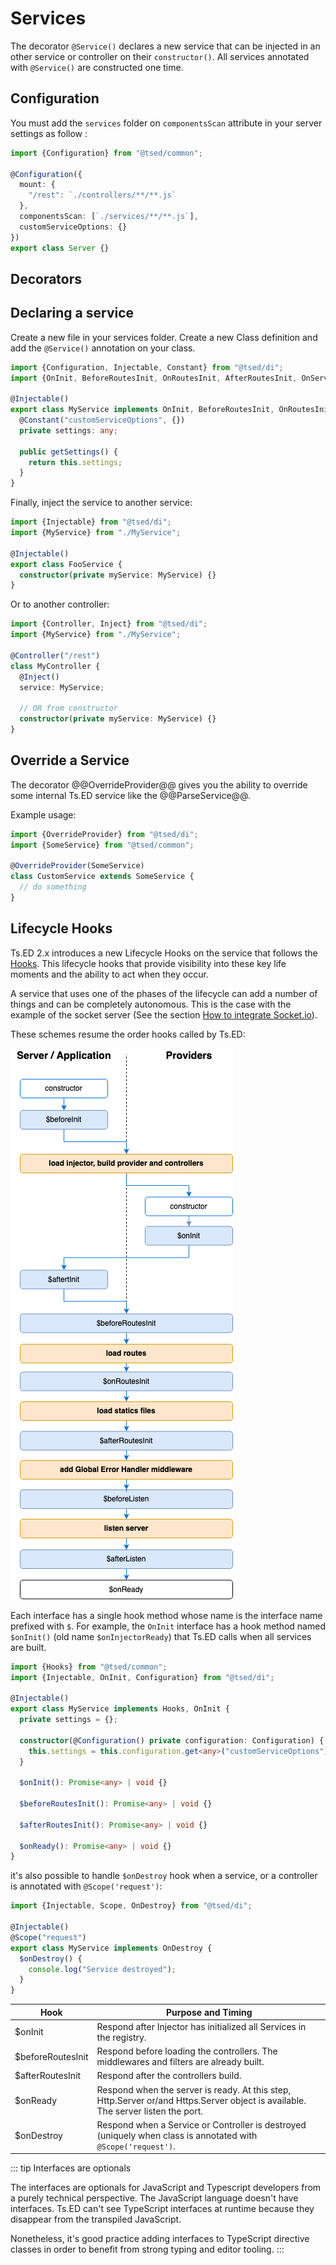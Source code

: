 # Services

The decorator `@Service()` declares a new service that can be injected in an other service or controller on their `constructor()`.
All services annotated with `@Service()` are constructed one time.

## Configuration

You must add the `services` folder on `componentsScan` attribute in your server settings as follow :

```typescript
import {Configuration} from "@tsed/common";

@Configuration({
  mount: {
    "/rest": `./controllers/**/**.js`
  },
  componentsScan: [`./services/**/**.js`],
  customServiceOptions: {}
})
export class Server {}
```

## Decorators

<ApiList query="module === '@tsed/di' && symbolType === 'decorator'" />

## Declaring a service

Create a new file in your services folder. Create a new Class definition and add the `@Service()` annotation on your class.

```typescript
import {Configuration, Injectable, Constant} from "@tsed/di";
import {OnInit, BeforeRoutesInit, OnRoutesInit, AfterRoutesInit, OnServerReady} from "@tsed/common";

@Injectable()
export class MyService implements OnInit, BeforeRoutesInit, OnRoutesInit, AfterRoutesInit, OnServerReady {
  @Constant("customServiceOptions", {})
  private settings: any;

  public getSettings() {
    return this.settings;
  }
}
```

Finally, inject the service to another service:

```typescript
import {Injectable} from "@tsed/di";
import {MyService} from "./MyService";

@Injectable()
export class FooService {
  constructor(private myService: MyService) {}
}
```

Or to another controller:

```typescript
import {Controller, Inject} from "@tsed/di";
import {MyService} from "./MyService";

@Controller("/rest")
class MyController {
  @Inject()
  service: MyService;

  // OR from constructor
  constructor(private myService: MyService) {}
}
```

## Override a Service

The decorator @@OverrideProvider@@ gives you the ability to
override some internal Ts.ED service like the @@ParseService@@.

Example usage:

```typescript
import {OverrideProvider} from "@tsed/di";
import {SomeService} from "@tsed/common";

@OverrideProvider(SomeService)
class CustomService extends SomeService {
  // do something
}
```

## Lifecycle Hooks

Ts.ED 2.x introduces a new Lifecycle Hooks on the service that follows the [Hooks](/docs/hooks.md).
This lifecycle hooks that provide visibility into these key life moments and the ability to act when they occur.

A service that uses one of the phases of the lifecycle can add a number of things and can be completely autonomous.
This is the case with the example of the socket server (See the section [How to integrate Socket.io](/tutorials/socket-io.md)).

These schemes resume the order hooks called by Ts.ED:

![lifecycle-hooks](./../assets/hooks-in-sequence.png)

Each interface has a single hook method whose name is the interface name prefixed with `$`. For example, the `OnInit`
interface has a hook method named `$onInit()` (old name `$onInjectorReady`) that Ts.ED calls when all services are built.

```typescript
import {Hooks} from "@tsed/common";
import {Injectable, OnInit, Configuration} from "@tsed/di";

@Injectable()
export class MyService implements Hooks, OnInit {
  private settings = {};

  constructor(@Configuration() private configuration: Configuration) {
    this.settings = this.configuration.get<any>("customServiceOptions");
  }

  $onInit(): Promise<any> | void {}

  $beforeRoutesInit(): Promise<any> | void {}

  $afterRoutesInit(): Promise<any> | void {}

  $onReady(): Promise<any> | void {}
}
```

it's also possible to handle `$onDestroy` hook when a service, or a controller is
annotated with `@Scope('request')`:

```typescript
import {Injectable, Scope, OnDestroy} from "@tsed/di";

@Injectable()
@Scope("request")
export class MyService implements OnDestroy {
  $onDestroy() {
    console.log("Service destroyed");
  }
}
```

| Hook               | Purpose and Timing                                                                                                               |
| ------------------ | -------------------------------------------------------------------------------------------------------------------------------- |
| \$onInit           | Respond after Injector has initialized all Services in the registry.                                                             |
| \$beforeRoutesInit | Respond before loading the controllers. The middlewares and filters are already built.                                           |
| \$afterRoutesInit  | Respond after the controllers build.                                                                                             |
| \$onReady          | Respond when the server is ready. At this step, Http.Server or/and Https.Server object is available. The server listen the port. |
| \$onDestroy        | Respond when a Service or Controller is destroyed (uniquely when class is annotated with `@Scope('request')`.                    |

::: tip Interfaces are optionals

The interfaces are optionals for JavaScript and Typescript developers from a purely technical perspective.
The JavaScript language doesn't have interfaces. Ts.ED can't see TypeScript interfaces at runtime because they disappear from the transpiled JavaScript.

Nonetheless, it's good practice adding interfaces to TypeScript directive classes in order to benefit from strong typing and editor tooling.
:::
